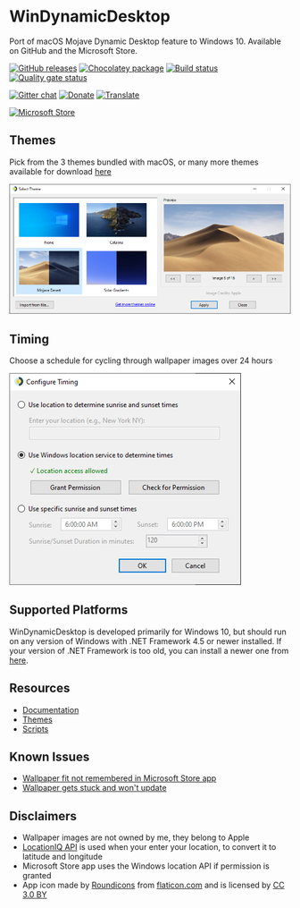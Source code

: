 # WinDynamicDesktop
Port of macOS Mojave Dynamic Desktop feature to Windows 10. Available on GitHub and the Microsoft Store.

[![GitHub releases](https://img.shields.io/github/downloads/t1m0thyj/WinDynamicDesktop/total)](https://github.com/t1m0thyj/WinDynamicDesktop/releases)
[![Chocolatey package](https://img.shields.io/chocolatey/v/windynamicdesktop?color=brightgreen)](https://chocolatey.org/packages/windynamicdesktop)
[![Build status](https://img.shields.io/appveyor/build/t1m0thyj/WinDynamicDesktop)](https://ci.appveyor.com/project/t1m0thyj/WinDynamicDesktop)
[![Quality gate status](https://sonarcloud.io/api/project_badges/measure?project=t1m0thyj_WinDynamicDesktop&metric=alert_status)](https://sonarcloud.io/dashboard?id=t1m0thyj_WinDynamicDesktop)

[![Gitter chat](https://img.shields.io/gitter/room/t1m0thyj/WinDynamicDesktop)](https://gitter.im/t1m0thyj/WinDynamicDesktop)
[![Donate](https://img.shields.io/badge/donate-paypal-brightgreen.svg)](https://paypal.me/t1m0thyj)
[![Translate](https://img.shields.io/badge/translate-poeditor-brightgreen.svg)](https://poeditor.com/join/project/DEgfVpyuiK)

<a href='//www.microsoft.com/store/apps/9NM8N7DQ3Z5F?ocid=badge'><img src='https://assets.windowsphone.com/85864462-9c82-451e-9355-a3d5f874397a/English_get-it-from-MS_InvariantCulture_Default.png' alt='Microsoft Store' width='160'/></a>

## Themes

Pick from the 3 themes bundled with macOS, or many more themes available for download [here](https://windd.info/themes/)

![Screenshot of Select Theme window](images/select_theme.png)

## Timing

Choose a schedule for cycling through wallpaper images over 24 hours

![Screenshot of Configure Timing window](images/configure_timing.png)

## Supported Platforms

WinDynamicDesktop is developed primarily for Windows 10, but should run on any version of Windows with .NET Framework 4.5 or newer installed. If your version of .NET Framework is too old, you can install a newer one from [here](https://www.microsoft.com/net/download).

## Resources

* [Documentation](https://github.com/t1m0thyj/WinDynamicDesktop/wiki)
* [Themes](https://windd.info/themes/)
* [Scripts](https://windd.info/scripts/)

## Known Issues

* [Wallpaper fit not remembered in Microsoft Store app](https://github.com/t1m0thyj/WinDynamicDesktop/wiki/Known-issues#wallpaper-fit-not-saved-with-multiple-monitors)
* [Wallpaper gets stuck and won't update](https://github.com/t1m0thyj/WinDynamicDesktop/wiki/Known-issues#wallpaper-gets-stuck-and-wont-update)

## Disclaimers

* Wallpaper images are not owned by me, they belong to Apple
* [LocationIQ API](https://locationiq.org/) is used when your enter your location, to convert it to latitude and longitude
* Microsoft Store app uses the Windows location API if permission is granted
* App icon made by [Roundicons](https://www.flaticon.com/authors/roundicons) from [flaticon.com](https://www.flaticon.com/) and is licensed by [CC 3.0 BY](http://creativecommons.org/licenses/by/3.0/)

